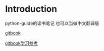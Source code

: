 # Introduction
python-guide的读书笔记
也可以当做中文翻译版

[gitbook](https://wsqy.gitbooks.io/note-python-guide)

[gitbook学习参考](http://www.chengweiyang.cn/gitbook/)
